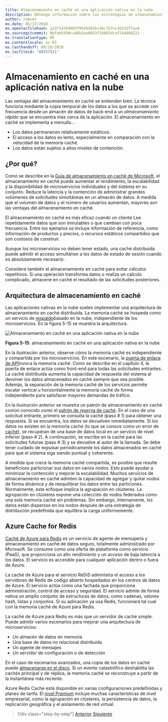 ```yaml
---
title: Almacenamiento en caché en una aplicación nativa en la nube
description: Obtenga información sobre las estrategias de almacenamiento en caché en una aplicación nativa en la nube.
author: robvet
ms.date: 05/17/2020
ms.openlocfilehash: a33f143499b5f9545493bc4bc757cc3d152f7aa9
ms.sourcegitcommit: 8bfeb5930ca48b2ee6053f16082dcaf24d46d221
ms.translationtype: MT
ms.contentlocale: es-ES
ms.lasthandoff: 08/18/2020
ms.locfileid: "88557521"
---
```

# <a name="caching-in-a-cloud-native-app"></a>Almacenamiento en caché en una aplicación nativa en la nube

Las ventajas del almacenamiento en caché se entienden bien. La técnica funciona mediante la copia temporal de los datos a los que se accede con frecuencia desde un almacén de datos de back-end a un *almacenamiento rápido* que se encuentra más cerca de la aplicación. El almacenamiento en caché se implementa a menudo...

- Los datos permanecen relativamente estáticos.
- El acceso a los datos es lento, especialmente en comparación con la velocidad de la memoria caché.
- Los datos están sujetos a altos niveles de contención.

## <a name="why"></a>¿Por qué?

Como se describe en la [Guía de almacenamiento en caché de Microsoft](https://docs.microsoft.com/azure/architecture/best-practices/caching), el almacenamiento en caché puede aumentar el rendimiento, la escalabilidad y la disponibilidad de microservicios individuales y del sistema en su conjunto. Reduce la latencia y la contención de administrar grandes volúmenes de solicitudes simultáneas en un almacén de datos. A medida que el volumen de datos y el número de usuarios aumentan, mayores son las ventajas del almacenamiento en caché.

El almacenamiento en caché es más eficaz cuando un cliente Lee repetidamente datos que son inmutables o que cambian con poca frecuencia. Entre los ejemplos se incluye información de referencia, como información de productos y precios, o recursos estáticos compartidos que son costosos de construir.

Aunque los microservicios no deben tener estado, una caché distribuida puede admitir el acceso simultáneo a los datos de estado de sesión cuando es absolutamente necesario.

Considere también el almacenamiento en caché para evitar cálculos repetitivos. Si una operación transforma datos o realiza un cálculo complicado, almacene en caché el resultado de las solicitudes posteriores.

## <a name="caching-architecture"></a>Arquitectura de almacenamiento en caché

Las aplicaciones nativas en la nube suelen implementar una arquitectura de almacenamiento en caché distribuida. La memoria caché se hospeda como un servicio de [respaldo](./definition.md#backing-services)basado en la nube, independiente de los microservicios. En la figura 5-15 se muestra la arquitectura.

![Almacenamiento en caché en una aplicación nativa en la nube](media/caching-in-a-cloud-native-app.png)

**Figura 5-15**: almacenamiento en caché en una aplicación nativa en la nube

En la ilustración anterior, observe cómo la memoria caché es independiente y compartida por los microservicios. En este escenario, la [puerta de enlace de API](./front-end-communication.md)invoca la memoria caché. Como se describe en el capítulo 4, la puerta de enlace actúa como front-end para todas las solicitudes entrantes. La caché distribuida aumenta la capacidad de respuesta del sistema al devolver los datos almacenados en caché siempre que sea posible. Además, la separación de la memoria caché de los servicios permite escalar vertical u horizontalmente la memoria caché de forma independiente para satisfacer mayores demandas de tráfico.

En la ilustración anterior se muestra un patrón de almacenamiento en caché común conocido como el [patrón de reserva de caché](https://docs.microsoft.com/azure/architecture/patterns/cache-aside). En el caso de una solicitud entrante, primero se consulta la caché (paso \# 1) para obtener una respuesta. Si se encuentra, los datos se devuelven inmediatamente. Si los datos no existen en la memoria caché (lo que se conoce como un error de [caché](https://www.techopedia.com/definition/6308/cache-miss)), se recuperan de una base de datos local en un servicio de nivel inferior (paso \# 2). A continuación, se escribe en la caché para las solicitudes futuras (paso \# 3) y se devuelve al autor de la llamada. Se debe tener cuidado de expulsar periódicamente los datos almacenados en caché para que el sistema siga siendo puntual y coherente.

A medida que crece la memoria caché compartida, es posible que resulte beneficioso particionar sus datos en varios nodos. Esto puede ayudar a minimizar la contención y mejorar la escalabilidad. Muchos servicios de almacenamiento en caché admiten la capacidad de agregar y quitar nodos de forma dinámica y de reequilibrar los datos entre las particiones. Normalmente, este enfoque implica la agrupación en clústeres. La agrupación en clústeres expone una colección de nodos federados como una sola memoria caché sin problemas. Sin embargo, internamente, los datos están dispersos en los nodos después de una estrategia de distribución predefinida que equilibra la carga uniformemente.

## <a name="azure-cache-for-redis"></a>Azure Cache for Redis

[Caché de Azure para Redis](https://azure.microsoft.com/services/cache/) es un servicio de agente de mensajería y almacenamiento en caché de datos seguro, totalmente administrado por Microsoft. Se consume como una oferta de plataforma como servicio (PaaS), que proporciona un alto rendimiento y un acceso de baja latencia a los datos. El servicio es accesible para cualquier aplicación dentro o fuera de Azure.

La caché de Azure para el servicio ReDiS administra el acceso a los servidores de Redis de código abierto hospedados en los centros de datos de Azure. El servicio actúa como una fachada que proporciona administración, control de acceso y seguridad. El servicio admite de forma nativa un amplio conjunto de estructuras de datos, como cadenas, valores hash, listas y conjuntos. Si su aplicación ya usa Redis, funcionará tal cual con la memoria caché de Azure para Redis.

La caché de Azure para Redis es más que un servidor de caché simple. Puede admitir varios escenarios para mejorar una arquitectura de microservicios:

- Un almacén de datos en memoria
- Una base de datos no relacional distribuida
- Un agente de mensajes
- Un servidor de configuración o de detección
  
En el caso de escenarios avanzados, una copia de los datos en caché puede [almacenarse en el disco](https://docs.microsoft.com/azure/azure-cache-for-redis/cache-how-to-premium-persistence). Si un evento catastrófico deshabilita las cachés principal y de réplica, la memoria caché se reconstruye a partir de la instantánea más reciente.

Azure Redis Cache está disponible en varias configuraciones predefinidas y planes de tarifa. El [nivel Premium](https://docs.microsoft.com/azure/azure-cache-for-redis/cache-overview#service-tiers) incluye muchas características de nivel empresarial, como la agrupación en clústeres, la persistencia de datos, la replicación geográfica y el aislamiento de red virtual.

>[!div class="step-by-step"]
>[Anterior](relational-vs-nosql-data.md)
>[Siguiente](elastic-search-in-azure.md)
